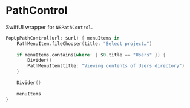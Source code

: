 # PathControl

SwiftUI wrapper for `NSPathControl`.

```swift
PopUpPathControl(url: $url) { menuItems in
    PathMenuItem.fileChooser(title: "Select project…")
    
    if menuItems.contains(where: { $0.title == "Users" }) {
        Divider()
        PathMenuItem(title: "Viewing contents of Users directory")
    }
    
    Divider()
    
    menuItems
}
```
